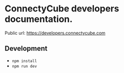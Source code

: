 # ConnectyCube developers documentation.

Public url: https://developers.connectycube.com

## Development

- `npm install`
- `npm run dev`
